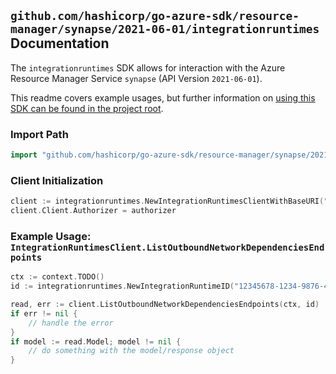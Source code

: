 
## `github.com/hashicorp/go-azure-sdk/resource-manager/synapse/2021-06-01/integrationruntimes` Documentation

The `integrationruntimes` SDK allows for interaction with the Azure Resource Manager Service `synapse` (API Version `2021-06-01`).

This readme covers example usages, but further information on [using this SDK can be found in the project root](https://github.com/hashicorp/go-azure-sdk/tree/main/docs).

### Import Path

```go
import "github.com/hashicorp/go-azure-sdk/resource-manager/synapse/2021-06-01/integrationruntimes"
```


### Client Initialization

```go
client := integrationruntimes.NewIntegrationRuntimesClientWithBaseURI("https://management.azure.com")
client.Client.Authorizer = authorizer
```


### Example Usage: `IntegrationRuntimesClient.ListOutboundNetworkDependenciesEndpoints`

```go
ctx := context.TODO()
id := integrationruntimes.NewIntegrationRuntimeID("12345678-1234-9876-4563-123456789012", "example-resource-group", "workspaceValue", "integrationRuntimeValue")

read, err := client.ListOutboundNetworkDependenciesEndpoints(ctx, id)
if err != nil {
	// handle the error
}
if model := read.Model; model != nil {
	// do something with the model/response object
}
```
